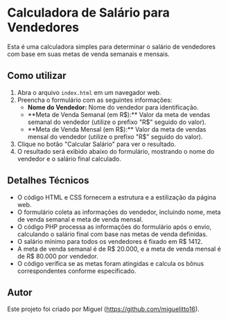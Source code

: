 
# Calculadora de Salário para Vendedores

Esta é uma calculadora simples para determinar o salário de vendedores com base em suas metas de venda semanais e mensais.

## Como utilizar

1. Abra o arquivo `index.html` em um navegador web.
2. Preencha o formulário com as seguintes informações:
   - **Nome do Vendedor:** Nome do vendedor para identificação.
   - **Meta de Venda Semanal (em R$):** Valor da meta de vendas semanal do vendedor (utilize o prefixo "R$" seguido do valor).
   - **Meta de Venda Mensal (em R$):** Valor da meta de vendas mensal do vendedor (utilize o prefixo "R$" seguido do valor).
3. Clique no botão "Calcular Salário" para ver o resultado.
4. O resultado será exibido abaixo do formulário, mostrando o nome do vendedor e o salário final calculado.

## Detalhes Técnicos

- O código HTML e CSS fornecem a estrutura e a estilização da página web.
- O formulário coleta as informações do vendedor, incluindo nome, meta de venda semanal e meta de venda mensal.
- O código PHP processa as informações do formulário após o envio, calculando o salário final com base nas metas de venda definidas.
- O salário mínimo para todos os vendedores é fixado em R$ 1412.
- A meta de venda semanal é de R$ 20.000, e a meta de venda mensal é de R$ 80.000 por vendedor.
- O código verifica se as metas foram atingidas e calcula os bônus correspondentes conforme especificado.

## Autor

Este projeto foi criado por Miguel (https://github.com/miguelitto16).

